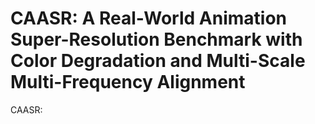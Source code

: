 # CAASR: A Real-World Animation Super-Resolution Benchmark with Color Degradation and Multi-Scale Multi-Frequency Alignment 
CAASR: 
